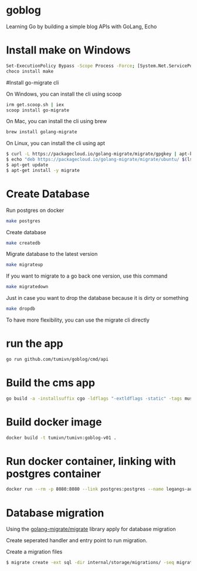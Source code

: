 # goblog
Learning Go by building a simple blog APIs with GoLang, Echo

# Install make on Windows 

```bash
Set-ExecutionPolicy Bypass -Scope Process -Force; [System.Net.ServicePointManager]::SecurityProtocol = [System.Net.ServicePointManager]::SecurityProtocol -bor 3072; iex ((New-Object System.Net.WebClient).DownloadString('https://community.chocolatey.org/install.ps1'))
choco install make
```

#Install go-migrate cli

On Windows, you can install the cli using scoop

```bash
irm get.scoop.sh | iex
scoop install go-migrate
```

On Mac, you can install the cli using brew

```bash
brew install golang-migrate
```

On Linux, you can install the cli using apt

```bash
$ curl -L https://packagecloud.io/golang-migrate/migrate/gpgkey | apt-key add -
$ echo "deb https://packagecloud.io/golang-migrate/migrate/ubuntu/ $(lsb_release -sc) main" > /etc/apt/sources.list.d/migrate.list
$ apt-get update
$ apt-get install -y migrate
```

# Create Database 
Run postgres on docker 

```bash
make postgres
```

Create database 

```bash
make createdb
```
Migrate database to the latest version

```bash
make migrateup
```

If you want to migrate to a go back one version, use this command

```bash
make migratedown
```
Just in case you want to drop the database because it is dirty or something

```bash
make dropdb
```

To have more flexibility, you can use the migrate cli directly

# run the app

```bash
go run github.com/tumivn/goblog/cmd/api
``` 

# Build the cms app 

```bash
go build -a -installsuffix cgo -ldflags "-extldflags -static" -tags musl go build -a -installsuffix cgo -ldflags "-extldflags -static" -tags musl github.com/tumivn/goblog/cmd/api
```


# Build docker image
```bash
docker build -t tumivn/tumivn:goblog-v01 .
``` 

# Run docker container, linking with postgres container 

```bash
docker run --rm -p 8080:8080 --link postgres:postgres --name legangs-auth -e DB_HOST=postgres -e DB_PORT=5432 -e DB_USER=postgres -e DB_PASSWORD=docker -e DB_NAME=goblog -e PORT=8080 -e JWT_SECRET=my_secret_key tuminv/tumivn:auth-v01
```

# Database migration
Using the [golang-migrate/migrate](https://github.com/golang-migrate/migrate) library apply for database migration 

Create seperated handler and entry point to run migration.

Create a migration files

```bash
$ migrate create -ext sql -dir internal/storage/migrations/ -seq migration_name
```


